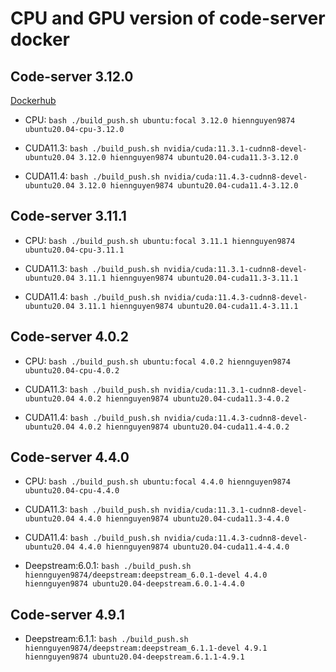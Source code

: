 # CPU and GPU version of code-server docker

## Code-server 3.12.0

[Dockerhub](https://hub.docker.com/repository/docker/hiennguyen9874/code-server)

- CPU: `bash ./build_push.sh ubuntu:focal 3.12.0 hiennguyen9874 ubuntu20.04-cpu-3.12.0`
- CUDA11.3: `bash ./build_push.sh nvidia/cuda:11.3.1-cudnn8-devel-ubuntu20.04 3.12.0 hiennguyen9874 ubuntu20.04-cuda11.3-3.12.0`

- CUDA11.4: `bash ./build_push.sh nvidia/cuda:11.4.3-cudnn8-devel-ubuntu20.04 3.12.0 hiennguyen9874 ubuntu20.04-cuda11.4-3.12.0`

## Code-server 3.11.1

- CPU: `bash ./build_push.sh ubuntu:focal 3.11.1 hiennguyen9874 ubuntu20.04-cpu-3.11.1`
- CUDA11.3: `bash ./build_push.sh nvidia/cuda:11.3.1-cudnn8-devel-ubuntu20.04 3.11.1 hiennguyen9874 ubuntu20.04-cuda11.3-3.11.1`

- CUDA11.4: `bash ./build_push.sh nvidia/cuda:11.4.3-cudnn8-devel-ubuntu20.04 3.11.1 hiennguyen9874 ubuntu20.04-cuda11.4-3.11.1`

## Code-server 4.0.2

- CPU: `bash ./build_push.sh ubuntu:focal 4.0.2 hiennguyen9874 ubuntu20.04-cpu-4.0.2`
- CUDA11.3: `bash ./build_push.sh nvidia/cuda:11.3.1-cudnn8-devel-ubuntu20.04 4.0.2 hiennguyen9874 ubuntu20.04-cuda11.3-4.0.2`

- CUDA11.4: `bash ./build_push.sh nvidia/cuda:11.4.3-cudnn8-devel-ubuntu20.04 4.0.2 hiennguyen9874 ubuntu20.04-cuda11.4-4.0.2`

## Code-server 4.4.0

- CPU: `bash ./build_push.sh ubuntu:focal 4.4.0 hiennguyen9874 ubuntu20.04-cpu-4.4.0`
- CUDA11.3: `bash ./build_push.sh nvidia/cuda:11.3.1-cudnn8-devel-ubuntu20.04 4.4.0 hiennguyen9874 ubuntu20.04-cuda11.3-4.4.0`

- CUDA11.4: `bash ./build_push.sh nvidia/cuda:11.4.3-cudnn8-devel-ubuntu20.04 4.4.0 hiennguyen9874 ubuntu20.04-cuda11.4-4.4.0`

- Deepstream:6.0.1: `bash ./build_push.sh hiennguyen9874/deepstream:deepstream_6.0.1-devel 4.4.0 hiennguyen9874 ubuntu20.04-deepstream.6.0.1-4.4.0`

## Code-server 4.9.1

- Deepstream:6.1.1: `bash ./build_push.sh hiennguyen9874/deepstream:deepstream_6.1.1-devel 4.9.1 hiennguyen9874 ubuntu20.04-deepstream.6.1.1-4.9.1`
